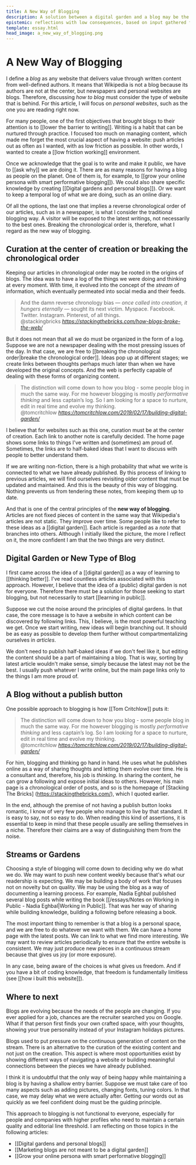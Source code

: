 ```yaml
---
title: A New Way of Blogging
description: A solution between a digital garden and a blog may be the answer that many content creators are looking for.
epistemic: reflections with low consequences, based on input gathered from other online sources, and conscious practice. Associated risks are not fully developed.
template: essay.html
head_image: a_new_way_of_blogging.png
---
```

# A New Way of Blogging
I define a *blog* as any website that delivers value through written content from well-defined authors. It means that Wikipedia is not a blog because its authors are not at the center, but newspapers and personal websites are blogs. Therefore, discussing *how to blog* must consider the type of website that is behind. For this article, I will focus on *personal websites*, such as the one you are reading right now. 

For many people, one of the first objectives that brought blogs to their attention is to [[lower the barrier to writing]]. Writing is a habit that can be nurtured through practice. I focused too much on managing content, which made me forget the most crucial aspect of having a website: push articles out as often as I wanted, with as low friction as possible. In other words, I wanted to create a [[low friction working]] environment. 

Once we acknowledge that the goal is to write and make it public, we have to [[ask why]] we are doing it. There are as many reasons for having a blog as people on the planet. One of them is, for example, to [[grow your online persona with smart performative blogging]]). We could also share specific knowledge by creating [[Digital gardens and personal blogs]]). Or we want to keep a temporal log of what we are doing, such as an online diary.

Of all the options, the last one that implies a reverse chronological order of our articles, such as in a newspaper, is what I consider the traditional blogging way. A visitor will be exposed to the latest writings, not necessarily to the best ones. Breaking the chronological order is, therefore, what I regard as the new way of blogging. 

## Curation at the center of creation or breaking the chronological order
Keeping our articles in chronological order may be rooted in the origins of blogs. The idea was to have a log of the things we were doing and thinking at every moment. With time, it evolved into the concept of the *stream* of information, which eventually permeated into social media and their feeds. 

<blockquote class="quoteback" darkmode="" data-title="How%20the%20Blog%20Broke%20the%20Web" data-author="@stackingbricks" cite="https://stackingthebricks.com/how-blogs-broke-the-web/">
And the damn reverse chronology bias — <em>once called into creation, it hungers eternally</em> — sought its next victim. Myspace. Facebook. Twitter. Instagram. Pinterest, of all things.
<footer>@stackingbricks <cite><a href="https://stackingthebricks.com/how-blogs-broke-the-web/">https://stackingthebricks.com/how-blogs-broke-the-web/</a></cite></footer>
</blockquote>
<script note="" src="https://cdn.jsdelivr.net/gh/Blogger-Peer-Review/quotebacks@1/quoteback.js"></script>

But it does not mean that all we do must be organized in the form of a log. Suppose we are not a newspaper dealing with the most pressing issues of the day. In that case, we are free to [[breaking the chronological order|breake the chronological order]]. Ideas pop up at different stages; we create links between thoughts perhaps much later than when we have developed the original concepts. And the web is perfectly capable of dealing with these forms of organizing content.  

<blockquote class="quoteback" darkmode="" data-title="Building%20a%20digital%20garden" data-author="@tomcritchlow" cite="https://tomcritchlow.com/2019/02/17/building-digital-garden/">
The distinction will come down to how you blog - some people blog in much the same way. For me however blogging is mostly <em>performative thinking</em> and less captain’s log. So I am looking for a space to nurture, edit in real time and evolve my thinking.
<footer>@tomcritchlow <cite><a href="https://tomcritchlow.com/2019/02/17/building-digital-garden/">https://tomcritchlow.com/2019/02/17/building-digital-garden/</a></cite></footer>
</blockquote>
<script note="" src="https://cdn.jsdelivr.net/gh/Blogger-Peer-Review/quotebacks@1/quoteback.js"></script>

I believe that for websites such as this one, curation must be at the center of creation. Each link to another note is carefully decided. The home page shows some links to things I've written and (sometimes) am proud of. Sometimes, the links are to half-baked ideas that I want to discuss with people to better understand them. 

If we are writing non-fiction, there is a high probability that what we write is connected to what we have already published. By this process of linking to previous articles, we will find ourselves revisiting older content that must be updated and maintained. And this is the beauty of this way of blogging. Nothing prevents us from tendering these notes, from keeping them up to date. 

And that is one of the central principles of the **new way of blogging**. Articles are not fixed pieces of content in the same way that Wikipedia's articles are not static. They improve over time. Some people like to refer to these ideas as a [[digital garden]]. Each article is regarded as a *note* that branches into others. Although I initially liked the picture, the more I reflect on it, the more confident I am that the two things are very distinct. 

## Digital Garden or New Type of Blog
I first came across the idea of a [[digital garden]] as a way of learning to [[thinking better]]. I've read countless articles associated with this approach. However, I believe that the idea of a (public) digital garden is not for everyone. Therefore there must be a solution for those seeking to start blogging, but not necessarily to start [[learning in public]]. 

Suppose we cut the noise around the principles of digital gardens. In that case, the core message is to have a website in which content can be discovered by following links. This, I believe, is the most powerful teaching we get. Once we start writing, new ideas will begin branching out. It should be as easy as possible to develop them further without compartmentalizing ourselves in *articles*. 

We don't need to publish half-baked ideas if we don't feel like it, but editing the content should be a part of maintaining a blog. That is way, sorting by latest article wouldn't make sense, simply because the latest may not be the best. I usually push whatever I write online, but the main page links only to the things I am more proud of. 

## A Blog without a publish button
One possible approach to blogging is how [[Tom Critchlow]] puts it:

<blockquote class="quoteback" darkmode="" data-title="Building%20a%20digital%20garden" data-author="@tomcritchlow" cite="https://tomcritchlow.com/2019/02/17/building-digital-garden/">
The distinction will come down to how you blog - some people blog in much the same way. For me however blogging is mostly <em>performative thinking</em> and less captain’s log. So I am looking for a space to nurture, edit in real time and evolve my thinking.
<footer>@tomcritchlow <cite><a href="https://tomcritchlow.com/2019/02/17/building-digital-garden/">https://tomcritchlow.com/2019/02/17/building-digital-garden/</a></cite></footer>
</blockquote>
<script note="" src="https://cdn.jsdelivr.net/gh/Blogger-Peer-Review/quotebacks@1/quoteback.js"></script>

For him, blogging and thinking go hand in hand. He uses what he publishes online as a way of sharing thoughts and letting them evolve over time. He is a consultant and, therefore, his job is *thinking*. In sharing the content, he can grow a following and expose initial ideas to others. However, his main page is a chronological order of posts, and so is the homepage of [Stacking The Bricks]
(https://stackingthebricks.com/), which I quoted earlier. 

In the end, although the premise of not having a publish button looks romantic, I know of very few people who manage to live by that standard. It is easy to say, not so easy to do. When reading this kind of assertions, it is essential to keep in mind that these people usually are selling themselves in a niche. Therefore their claims are a way of distinguishing them from the noise. 

## Streams or Gardens
Choosing a style of blogging will come down to deciding why we do what we do. We may want to push new content weekly because that's what our readership is expecting. We may be building a body of work that focuses not on novelty but on quality. We may be using the blog as a way of documenting a learning process. For example, Nadia Eghbal published several blog posts while writing the book [[/essays/Notes on Working in Public - Nadia Eghbal|Working in Public]]. That was her way of sharing while building knowledge, building a following before releasing a book. 

The most important thing to remember is that a blog is a personal space, and we are free to do whatever we want with them. We can have a home page with the latest posts. We can link to what we find more interesting. We may want to review articles periodically to ensure that the entire website is consistent. We may just produce new pieces in a continuous stream because that gives us joy (or more exposure). 

In any case, being aware of the choices is what gives us freedom. And if you have a bit of coding knowledge, that freedom is fundamentally limitless (see [[how i built this website]]). 

## Where to next
Blogs are evolving because the needs of the people are changing. If you ever applied for a job, chances are the recruiter searched you on Google. What if that person first finds your own crafted space, with your thoughts, showing your true personality instead of your Instagram holidays pictures. 

Blogs used to put pressure on the continuous generation of content on the stream. There is an alternative to the curation of the existing content and not just on the creation. This aspect is where most opportunities exist by showing different ways of navigating a website or building meaningful connections between the pieces we have already published. 

I think it is undoubtful that the only way of being happy while maintaining a blog is by having a shallow entry barrier. Suppose we must take care of too many aspects such as adding pictures, changing fonts, tuning colors. In that case, we may delay what we were actually after. Getting our words out as quickly as we feel confident doing must be the guiding principle. 

This approach to blogging is not functional to everyone, especially for people and companies with higher profiles who need to maintain a certain quality and editorial line threshold. I am reflecting on those topics in the following articles:

- [[Digital gardens and personal blogs]]
- [[Marketing blogs are not meant to be a digital garden]]
- [[Grow your online persona with smart performative blogging]]